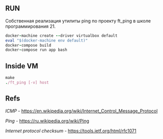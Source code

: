 ## RUN
Собственная реализация утилиты ping по проекту ft_ping в школе программирования 21.

```ruby
docker-machine create --driver virtualbox default
eval "$(docker-machine env default)"
docker-compose build
docker-compose run app bash
```

## Inside VM
```ruby
make
./ft_ping [-v] host
```

## Refs
*ICMP* - https://en.wikipedia.org/wiki/Internet_Control_Message_Protocol

*Ping* - https://ru.wikipedia.org/wiki/Ping

*Internet protocol checksum* - https://tools.ietf.org/html/rfc1071

